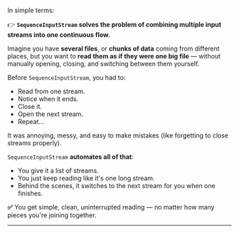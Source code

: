 In simple terms:

👉 **`SequenceInputStream` solves the problem of combining multiple input streams into one continuous flow.**

Imagine you have **several files**, or **chunks of data** coming from different places, but you want to **read them as if they were one big file** — without manually opening, closing, and switching between them yourself.

Before `SequenceInputStream`, you had to:
- Read from one stream.
- Notice when it ends.
- Close it.
- Open the next stream.
- Repeat...

It was annoying, messy, and easy to make mistakes (like forgetting to close streams properly).

`SequenceInputStream` **automates all of that**:
- You give it a list of streams.
- You just keep reading like it's one long stream.
- Behind the scenes, it switches to the next stream for you when one finishes.

**✅** You get simple, clean, uninterrupted reading — no matter how many pieces you're joining together.

---


